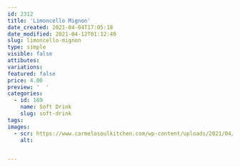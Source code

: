 ```yaml
---
id: 2312
title: 'Limoncello Mignon'
date_created: 2021-04-04T17:05:18
date_modified: 2021-04-12T01:12:40
slug: limoncello-mignon
type: simple
visible: false
attibutes: 
variations:
featured: false
price: 4.00
preview: '  '
categories: 
  - id: 169
    name: Soft Drink
    slug: soft-drink
tags: 
images: 
  - scr: https://www.carmelosoulkitchen.com/wp-content/uploads/2021/04/Limoncello-Villa-Massa-mignon-5-cl.jpg
    alt: 


---
```



